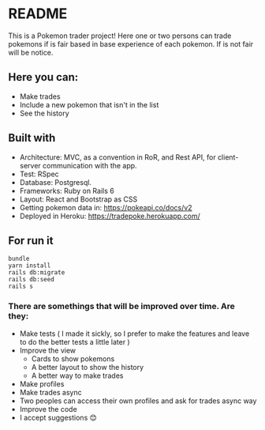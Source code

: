 # README

This is a Pokemon trader project! Here one or two persons can trade pokemons if is fair based in base experience of each pokemon. If is not fair will be notice.

## Here you can:
* Make trades
* Include a new pokemon that isn't in the list
* See the history

## Built with

* Architecture: MVC, as a convention in RoR, and Rest API, for client-server communication with the app.
* Test: RSpec
* Database: Postgresql.
* Frameworks: Ruby on Rails 6
* Layout: React and Bootstrap as CSS
* Getting pokemon data in: https://pokeapi.co/docs/v2
* Deployed in Heroku: https://tradepoke.herokuapp.com/

## For run it 

```
bundle
yarn install
rails db:migrate
rails db:seed
rails s
```


### There are somethings that will be improved over time. Are they:

* Make tests ( I made it sickly, so I prefer to make the features and leave to do the better tests a little later )
* Improve the view
  * Cards to show pokemons
  * A better layout to show the history
  * A better way to make trades
* Make profiles
* Make trades async
* Two peoples can access their own profiles and ask for trades async way
* Improve the code
* I accept suggestions 😊

